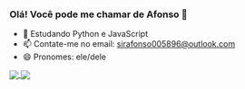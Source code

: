 ### Olá! Você pode me chamar de Afonso 👋

- 🌱 Estudando Python e JavaScript
- 📫 Contate-me no email: sirafonso005896@outlook.com
- 😄 Pronomes: ele/dele


<a href="https://github.com/senhorafonso">
  <img align="center" src="https://github-readme-stats.vercel.app/api?username=SenhorAfonso&show_icons=true&theme=radical" />
</a>
<a href="https://github.com/senhorafonso">
  <img align="center" src="https://github-readme-stats.vercel.app/api/top-langs/?username=anuraghazra&size_weight=0.5&count_weight=0.5&layout=compact" />
</a>

<!--
[![Pedro Afonso's GitHub stats-Dark](https://github-readme-stats.vercel.app/api?username=SenhorAfonso&show_icons=true&theme=radical)](https://github.com/senhorafonso/github-readme-stats#gh-dark-mode-only&count-private=true)
[![Pedro Afonso's GitHub stats-Light](https://github-readme-stats.vercel.app/api?username=SenhorAfonso&show_icons=true&theme=gruvbox_light)](https://github.com/senhorafonso/github-readme-stats#gh-light-mode-only&count-private=true)

[![Top Langs](https://github-readme-stats.vercel.app/api/top-langs/?username=anuraghazra&size_weight=0.5&count_weight=0.5&layout=compact)](https://github.com/anuraghazra/github-readme-stats)
-->
